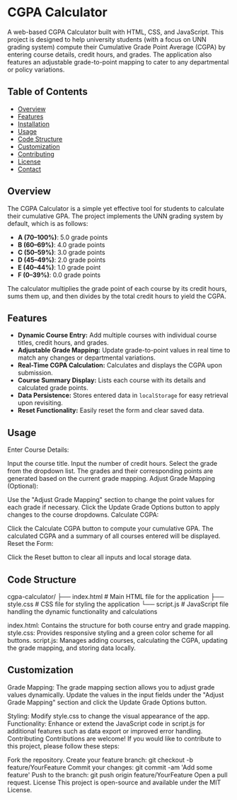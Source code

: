 # CGPA Calculator

A web-based CGPA Calculator built with HTML, CSS, and JavaScript. This project is designed to help university students (with a focus on UNN grading system) compute their Cumulative Grade Point Average (CGPA) by entering course details, credit hours, and grades. The application also features an adjustable grade-to-point mapping to cater to any departmental or policy variations.

## Table of Contents

- [Overview](#overview)
- [Features](#features)
- [Installation](#installation)
- [Usage](#usage)
- [Code Structure](#code-structure)
- [Customization](#customization)
- [Contributing](#contributing)
- [License](#license)
- [Contact](#contact)

## Overview

The CGPA Calculator is a simple yet effective tool for students to calculate their cumulative GPA. The project implements the UNN grading system by default, which is as follows:

- **A (70–100%)**: 5.0 grade points  
- **B (60–69%)**: 4.0 grade points  
- **C (50–59%)**: 3.0 grade points  
- **D (45–49%)**: 2.0 grade points  
- **E (40–44%)**: 1.0 grade point  
- **F (0–39%)**: 0.0 grade points  

The calculator multiplies the grade point of each course by its credit hours, sums them up, and then divides by the total credit hours to yield the CGPA.

## Features

- **Dynamic Course Entry:** Add multiple courses with individual course titles, credit hours, and grades.
- **Adjustable Grade Mapping:** Update grade-to-point values in real time to match any changes or departmental variations.
- **Real-Time CGPA Calculation:** Calculates and displays the CGPA upon submission.
- **Course Summary Display:** Lists each course with its details and calculated grade points.
- **Data Persistence:** Stores entered data in `localStorage` for easy retrieval upon revisiting.
- **Reset Functionality:** Easily reset the form and clear saved data.

## Usage
Enter Course Details:

Input the course title.
Input the number of credit hours.
Select the grade from the dropdown list. The grades and their corresponding points are generated based on the current grade mapping.
Adjust Grade Mapping (Optional):

Use the "Adjust Grade Mapping" section to change the point values for each grade if necessary.
Click the Update Grade Options button to apply changes to the course dropdowns.
Calculate CGPA:

Click the Calculate CGPA button to compute your cumulative GPA.
The calculated CGPA and a summary of all courses entered will be displayed.
Reset the Form:

Click the Reset button to clear all inputs and local storage data.

## Code Structure

cgpa-calculator/
├── index.html      # Main HTML file for the application
├── style.css       # CSS file for styling the application 
└── script.js       # JavaScript file handling the dynamic functionality and calculations

index.html: Contains the structure for both course entry and grade mapping.
style.css: Provides responsive styling and a green color scheme for all buttons.
script.js: Manages adding courses, calculating the CGPA, updating the grade mapping, and storing data locally.

## Customization
Grade Mapping: The grade mapping section allows you to adjust grade values dynamically. Update the values in the input fields under the "Adjust Grade Mapping" section and click the Update Grade Options button.

Styling: Modify style.css to change the visual appearance of the app.
Functionality: Enhance or extend the JavaScript code in script.js for additional features such as data export or improved error handling.
Contributing
Contributions are welcome! If you would like to contribute to this project, please follow these steps:

Fork the repository.
Create your feature branch: git checkout -b feature/YourFeature
Commit your changes: git commit -am 'Add some feature'
Push to the branch: git push origin feature/YourFeature
Open a pull request.
License
This project is open-source and available under the MIT License.